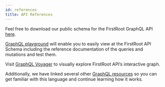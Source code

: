 ```yaml
---
id: references
title: API References
---
```


Feel free to download our public schema for the FirstRoot GraphQL API [here](http://api-staging.firstroot.co/graphiql).

[GraphQL playground](explorer-guide.md) will enable you to easily view at the FirstRoot API Schema including the reference documentation of the queries and mutations and test them.

Visit [GraphQL Voyager](explorer-guide-2) to visually explore FirstRoot API’s interactive graph.

Additionally, we have linked several other [GraphQL resources](graphql.md) so you can get familiar with this language and continue learning how it works.
